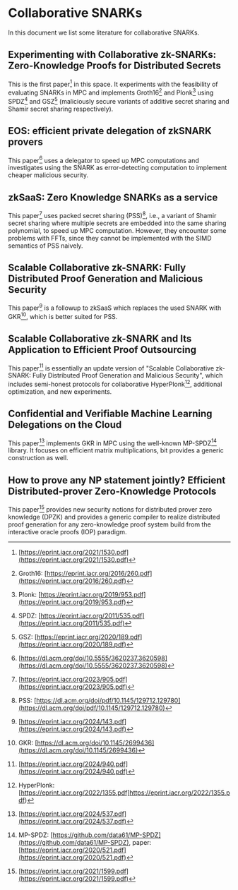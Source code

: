 # Collaborative SNARKs

In this document we list some literature for collaborative SNARKs.

## Experimenting with Collaborative zk-SNARKs: Zero-Knowledge Proofs for Distributed Secrets

This is the first paper[^1] in this space. It experiments with the feasibility of evaluating SNARKs in MPC and implements Groth16[^4] and Plonk[^5] using SPDZ[^2] and GSZ[^3] (maliciously secure variants of additive secret sharing and Shamir secret sharing respectively).

[^1]: [https://eprint.iacr.org/2021/1530.pdf](https://eprint.iacr.org/2021/1530.pdf)
[^2]: SPDZ: [https://eprint.iacr.org/2011/535.pdf](https://eprint.iacr.org/2011/535.pdf)
[^3]: GSZ: [https://eprint.iacr.org/2020/189.pdf](https://eprint.iacr.org/2020/189.pdf)
[^4]: Groth16: [https://eprint.iacr.org/2016/260.pdf](https://eprint.iacr.org/2016/260.pdf)
[^5]: Plonk: [https://eprint.iacr.org/2019/953.pdf](https://eprint.iacr.org/2019/953.pdf)

## EOS: efficient private delegation of zkSNARK provers

This paper[^6] uses a delegator to speed up MPC computations and investigates using the SNARK as error-detecting computation to implement cheaper malicious security.

[^6]: [https://dl.acm.org/doi/10.5555/3620237.3620598](https://dl.acm.org/doi/10.5555/3620237.3620598)

## zkSaaS: Zero Knowledge SNARKs as a service

This paper[^7] uses packed secret sharing (PSS)[^8], i.e., a variant of Shamir secret sharing where multiple secrets are embedded into the same sharing polynomial, to speed up MPC computation. However, they encounter some problems with FFTs, since they cannot be implemented with the SIMD semantics of PSS naively.

[^7]: [https://eprint.iacr.org/2023/905.pdf](https://eprint.iacr.org/2023/905.pdf)
[^8]: PSS: [https://dl.acm.org/doi/pdf/10.1145/129712.129780](https://dl.acm.org/doi/pdf/10.1145/129712.129780)

## Scalable Collaborative zk-SNARK: Fully Distributed Proof Generation and Malicious Security

This paper[^9] is a followup to zkSaaS which replaces the used SNARK with GKR[^10], which is better suited for PSS.

[^9]: [https://eprint.iacr.org/2024/143.pdf](https://eprint.iacr.org/2024/143.pdf)
[^10]: GKR: [https://dl.acm.org/doi/10.1145/2699436](https://dl.acm.org/doi/10.1145/2699436)

## Scalable Collaborative zk-SNARK and Its Application to Efficient Proof Outsourcing

This paper[^14] is essentially an update version of "Scalable Collaborative zk-SNARK: Fully Distributed Proof Generation and Malicious Security", which includes semi-honest protocols for collaborative HyperPlonk[^15], additional optimization, and new experiments.

[^14]: [https://eprint.iacr.org/2024/940.pdf](https://eprint.iacr.org/2024/940.pdf)
[^15]: HyperPlonk: [https://eprint.iacr.org/2022/1355.pdf]https://eprint.iacr.org/2022/1355.pdf)

## Confidential and Verifiable Machine Learning Delegations on the Cloud

This paper[^11] implements GKR in MPC using the well-known MP-SPDZ[^12] library. It focuses on efficient matrix multiplications, bit provides a generic construction as well.

[^11]: [https://eprint.iacr.org/2024/537.pdf](https://eprint.iacr.org/2024/537.pdf)
[^12]: MP-SPDZ: [https://github.com/data61/MP-SPDZ](https://github.com/data61/MP-SPDZ), paper: [https://eprint.iacr.org/2020/521.pdf](https://eprint.iacr.org/2020/521.pdf)

## How to prove any NP statement jointly? Efficient Distributed-prover Zero-Knowledge Protocols

This paper[^13] provides new security notions for distributed prover zero knowledge (DPZK) and provides a generic compiler to realize distributed proof generation for any zero-knowledge proof system build from the interactive oracle proofs (IOP) paradigm.

[^13]: [https://eprint.iacr.org/2021/1599.pdf](https://eprint.iacr.org/2021/1599.pdf)
